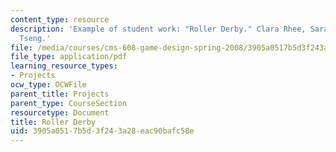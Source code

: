```yaml
---
content_type: resource
description: 'Example of student work: "Roller Derby." Clara Rhee, Sarah Sperry, Tiffany
  Tseng.'
file: /media/courses/cms-608-game-design-spring-2008/3905a0517b5d3f243a28eac90bafc58e_rst3.pdf
file_type: application/pdf
learning_resource_types:
- Projects
ocw_type: OCWFile
parent_title: Projects
parent_type: CourseSection
resourcetype: Document
title: Roller Derby
uid: 3905a051-7b5d-3f24-3a28-eac90bafc58e
---
```

